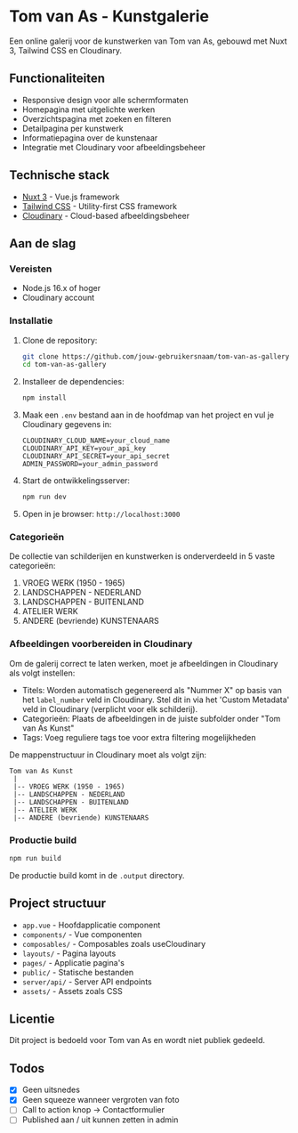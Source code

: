 # Tom van As - Kunstgalerie

Een online galerij voor de kunstwerken van Tom van As, gebouwd met Nuxt 3, Tailwind CSS en Cloudinary.

## Functionaliteiten

- Responsive design voor alle schermformaten
- Homepagina met uitgelichte werken
- Overzichtspagina met zoeken en filteren
- Detailpagina per kunstwerk
- Informatiepagina over de kunstenaar
- Integratie met Cloudinary voor afbeeldingsbeheer

## Technische stack

- [Nuxt 3](https://nuxt.com/) - Vue.js framework
- [Tailwind CSS](https://tailwindcss.com/) - Utility-first CSS framework
- [Cloudinary](https://cloudinary.com/) - Cloud-based afbeeldingsbeheer

## Aan de slag

### Vereisten

- Node.js 16.x of hoger
- Cloudinary account

### Installatie

1. Clone de repository:

   ```bash
   git clone https://github.com/jouw-gebruikersnaam/tom-van-as-gallery.git
   cd tom-van-as-gallery
   ```

2. Installeer de dependencies:

   ```bash
   npm install
   ```

3. Maak een `.env` bestand aan in de hoofdmap van het project en vul je Cloudinary gegevens in:

   ```
   CLOUDINARY_CLOUD_NAME=your_cloud_name
   CLOUDINARY_API_KEY=your_api_key
   CLOUDINARY_API_SECRET=your_api_secret
   ADMIN_PASSWORD=your_admin_password
   ```

4. Start de ontwikkelingsserver:

   ```bash
   npm run dev
   ```

5. Open in je browser: `http://localhost:3000`

### Categorieën

De collectie van schilderijen en kunstwerken is onderverdeeld in 5 vaste categorieën:

1. VROEG WERK (1950 - 1965)
2. LANDSCHAPPEN - NEDERLAND
3. LANDSCHAPPEN - BUITENLAND
4. ATELIER WERK
5. ANDERE (bevriende) KUNSTENAARS

### Afbeeldingen voorbereiden in Cloudinary

Om de galerij correct te laten werken, moet je afbeeldingen in Cloudinary als volgt instellen:

- Titels: Worden automatisch gegenereerd als "Nummer X" op basis van het `label_number` veld in Cloudinary. Stel dit in via het 'Custom Metadata' veld in Cloudinary (verplicht voor elk schilderij).
- Categorieën: Plaats de afbeeldingen in de juiste subfolder onder "Tom van As Kunst"
- Tags: Voeg reguliere tags toe voor extra filtering mogelijkheden

De mappenstructuur in Cloudinary moet als volgt zijn:

```
Tom van As Kunst
 |
 |-- VROEG WERK (1950 - 1965)
 |-- LANDSCHAPPEN - NEDERLAND
 |-- LANDSCHAPPEN - BUITENLAND
 |-- ATELIER WERK
 |-- ANDERE (bevriende) KUNSTENAARS
```

### Productie build

```bash
npm run build
```

De productie build komt in de `.output` directory.

## Project structuur

- `app.vue` - Hoofdapplicatie component
- `components/` - Vue componenten
- `composables/` - Composables zoals useCloudinary
- `layouts/` - Pagina layouts
- `pages/` - Applicatie pagina's
- `public/` - Statische bestanden
- `server/api/` - Server API endpoints
- `assets/` - Assets zoals CSS

## Licentie

Dit project is bedoeld voor Tom van As en wordt niet publiek gedeeld.

## Todos

- [x] Geen uitsnedes
- [x] Geen squeeze wanneer vergroten van foto
- [ ] Call to action knop -> Contactformulier
- [ ] Published aan / uit kunnen zetten in admin
